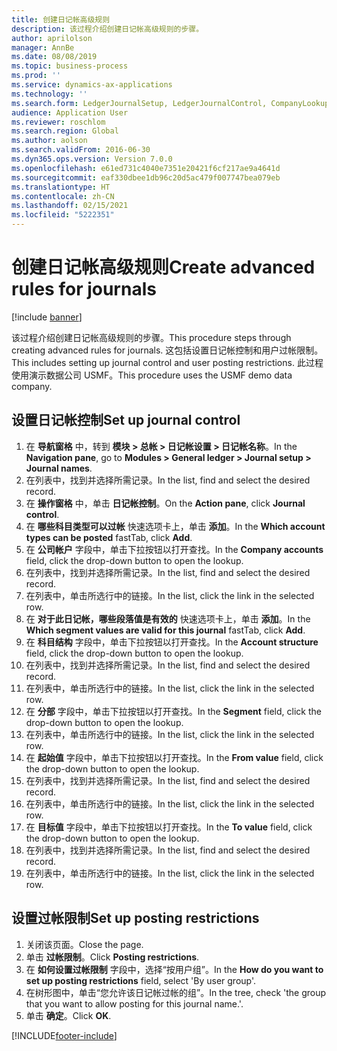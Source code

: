 ```yaml
---
title: 创建日记帐高级规则
description: 该过程介绍创建日记帐高级规则的步骤。
author: aprilolson
manager: AnnBe
ms.date: 08/08/2019
ms.topic: business-process
ms.prod: ''
ms.service: dynamics-ax-applications
ms.technology: ''
ms.search.form: LedgerJournalSetup, LedgerJournalControl, CompanyLookup, LedgerJournalPostControl
audience: Application User
ms.reviewer: roschlom
ms.search.region: Global
ms.author: aolson
ms.search.validFrom: 2016-06-30
ms.dyn365.ops.version: Version 7.0.0
ms.openlocfilehash: e61ed731c4040e7351e20421f6cf217ae9a4641d
ms.sourcegitcommit: eaf330dbee1db96c20d5ac479f007747bea079eb
ms.translationtype: HT
ms.contentlocale: zh-CN
ms.lasthandoff: 02/15/2021
ms.locfileid: "5222351"
---
```

# <a name="create-advanced-rules-for-journals"></a><span data-ttu-id="341e8-103">创建日记帐高级规则</span><span class="sxs-lookup"><span data-stu-id="341e8-103">Create advanced rules for journals</span></span>

[!include [banner](../../includes/banner.md)]

<span data-ttu-id="341e8-104">该过程介绍创建日记帐高级规则的步骤。</span><span class="sxs-lookup"><span data-stu-id="341e8-104">This procedure steps through creating advanced rules for journals.</span></span> <span data-ttu-id="341e8-105">这包括设置日记帐控制和用户过帐限制。</span><span class="sxs-lookup"><span data-stu-id="341e8-105">This includes setting up journal control and user posting restrictions.</span></span> <span data-ttu-id="341e8-106">此过程使用演示数据公司 USMF。</span><span class="sxs-lookup"><span data-stu-id="341e8-106">This procedure uses the USMF demo data company.</span></span>


## <a name="set-up-journal-control"></a><span data-ttu-id="341e8-107">设置日记帐控制</span><span class="sxs-lookup"><span data-stu-id="341e8-107">Set up journal control</span></span>
1. <span data-ttu-id="341e8-108">在 **导航窗格** 中，转到 **模块 > 总帐 > 日记帐设置 > 日记帐名称**。</span><span class="sxs-lookup"><span data-stu-id="341e8-108">In the **Navigation pane**, go to **Modules > General ledger > Journal setup > Journal names**.</span></span>
2. <span data-ttu-id="341e8-109">在列表中，找到并选择所需记录。</span><span class="sxs-lookup"><span data-stu-id="341e8-109">In the list, find and select the desired record.</span></span>
3. <span data-ttu-id="341e8-110">在 **操作窗格** 中，单击 **日记帐控制**。</span><span class="sxs-lookup"><span data-stu-id="341e8-110">On the **Action pane**, click **Journal control**.</span></span>
4. <span data-ttu-id="341e8-111">在 **哪些科目类型可以过帐** 快速选项卡上，单击 **添加**。</span><span class="sxs-lookup"><span data-stu-id="341e8-111">In the **Which account types can be posted** fastTab, click **Add**.</span></span>
5. <span data-ttu-id="341e8-112">在 **公司帐户** 字段中，单击下拉按钮以打开查找。</span><span class="sxs-lookup"><span data-stu-id="341e8-112">In the **Company accounts** field, click the drop-down button to open the lookup.</span></span>
6. <span data-ttu-id="341e8-113">在列表中，找到并选择所需记录。</span><span class="sxs-lookup"><span data-stu-id="341e8-113">In the list, find and select the desired record.</span></span>
7. <span data-ttu-id="341e8-114">在列表中，单击所选行中的链接。</span><span class="sxs-lookup"><span data-stu-id="341e8-114">In the list, click the link in the selected row.</span></span>
8. <span data-ttu-id="341e8-115">在 **对于此日记帐，哪些段落值是有效的** 快速选项卡上，单击 **添加**。</span><span class="sxs-lookup"><span data-stu-id="341e8-115">In the **Which segment values are valid for this journal** fastTab, click **Add**.</span></span>
9. <span data-ttu-id="341e8-116">在 **科目结构** 字段中，单击下拉按钮以打开查找。</span><span class="sxs-lookup"><span data-stu-id="341e8-116">In the **Account structure** field, click the drop-down button to open the lookup.</span></span>
10. <span data-ttu-id="341e8-117">在列表中，找到并选择所需记录。</span><span class="sxs-lookup"><span data-stu-id="341e8-117">In the list, find and select the desired record.</span></span>
11. <span data-ttu-id="341e8-118">在列表中，单击所选行中的链接。</span><span class="sxs-lookup"><span data-stu-id="341e8-118">In the list, click the link in the selected row.</span></span>
12. <span data-ttu-id="341e8-119">在 **分部** 字段中，单击下拉按钮以打开查找。</span><span class="sxs-lookup"><span data-stu-id="341e8-119">In the **Segment** field, click the drop-down button to open the lookup.</span></span>
13. <span data-ttu-id="341e8-120">在列表中，单击所选行中的链接。</span><span class="sxs-lookup"><span data-stu-id="341e8-120">In the list, click the link in the selected row.</span></span>
14. <span data-ttu-id="341e8-121">在 **起始值** 字段中，单击下拉按钮以打开查找。</span><span class="sxs-lookup"><span data-stu-id="341e8-121">In the **From value** field, click the drop-down button to open the lookup.</span></span>
15. <span data-ttu-id="341e8-122">在列表中，找到并选择所需记录。</span><span class="sxs-lookup"><span data-stu-id="341e8-122">In the list, find and select the desired record.</span></span>
16. <span data-ttu-id="341e8-123">在列表中，单击所选行中的链接。</span><span class="sxs-lookup"><span data-stu-id="341e8-123">In the list, click the link in the selected row.</span></span>
17. <span data-ttu-id="341e8-124">在 **目标值** 字段中，单击下拉按钮以打开查找。</span><span class="sxs-lookup"><span data-stu-id="341e8-124">In the **To value** field, click the drop-down button to open the lookup.</span></span>
18. <span data-ttu-id="341e8-125">在列表中，找到并选择所需记录。</span><span class="sxs-lookup"><span data-stu-id="341e8-125">In the list, find and select the desired record.</span></span>
19. <span data-ttu-id="341e8-126">在列表中，单击所选行中的链接。</span><span class="sxs-lookup"><span data-stu-id="341e8-126">In the list, click the link in the selected row.</span></span>

## <a name="set-up-posting-restrictions"></a><span data-ttu-id="341e8-127">设置过帐限制</span><span class="sxs-lookup"><span data-stu-id="341e8-127">Set up posting restrictions</span></span>
1. <span data-ttu-id="341e8-128">关闭该页面。</span><span class="sxs-lookup"><span data-stu-id="341e8-128">Close the page.</span></span>
2. <span data-ttu-id="341e8-129">单击 **过帐限制**。</span><span class="sxs-lookup"><span data-stu-id="341e8-129">Click **Posting restrictions**.</span></span>
3. <span data-ttu-id="341e8-130">在 **如何设置过帐限制** 字段中，选择“按用户组”。</span><span class="sxs-lookup"><span data-stu-id="341e8-130">In the **How do you want to set up posting restrictions** field, select 'By user group'.</span></span>
4. <span data-ttu-id="341e8-131">在树形图中，单击“您允许该日记帐过帐的组”。</span><span class="sxs-lookup"><span data-stu-id="341e8-131">In the tree, check 'the group that you want to allow posting for this journal name.'.</span></span>
5. <span data-ttu-id="341e8-132">单击 **确定**。</span><span class="sxs-lookup"><span data-stu-id="341e8-132">Click **OK**.</span></span>



[!INCLUDE[footer-include](../../../includes/footer-banner.md)]
